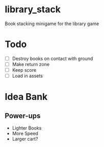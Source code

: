 # library_stack
Book stacking minigame for the library game

# Todo
- [ ] Destroy books on contact with ground
- [ ] Make return zone
- [ ] Keep score
- [ ] Load in assets

# Idea Bank
## Power-ups
- Lighter Books
- More Speed
- Larger cart?

